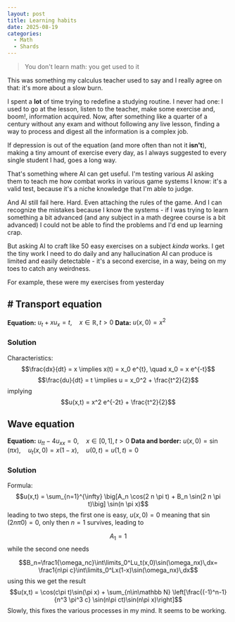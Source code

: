 ```yaml
---
layout: post
title: Learning habits
date: 2025-08-19
categories:
  - Math
  - Shards
---
```


> You don't learn math: you get used to it

This was something my calculus teacher used to say and I really agree on that: it's more about a slow burn.

<!--more-->

I spent a **lot** of time trying to redefine a studying routine. I never had one: I used to go at the lesson, listen to the teacher, make some exercise and, boom!, information acquired. Now, after something like a quarter of a century without any exam and without following any live lesson, finding a way to process and digest all the information is a complex job.

If depression is out of the equation (and more often than not it **isn't**), making a tiny amount of exercise every day, as I always suggested to every single student I had, goes a long way.

That's something where AI can get useful. I'm testing various AI asking them to teach me how combat works in various game systems I know: it's a valid test, because it's a niche knowledge that I'm able to judge.

And AI still fail here. Hard. Even attaching the rules of the game. And I can recognize the mistakes because I know the systems - if I was trying to learn something a bit advanced (and any subject in a math degree course is a bit advanced) I could not be able to find the problems and I'd end up learning crap.

But asking AI to craft like 50 easy exercises on a subject *kinda* works. I get the tiny work I need to do daily and any hallucination AI can produce is limited and easily detectable - it's a second exercise, in a way, being on my toes to catch any weirdness.

For example, these were my exercises from yesterday

## # Transport equation
**Equation:**
$u_t + x u_x = t, \quad x \in \mathbb{R}, t > 0$
**Data:**
$u(x,0) = x^2$
### Solution
Characteristics:
$$\frac{dx}{dt} = x \implies x(t) = x_0 e^{t}, \quad x_0 = x e^{-t}$$
$$\frac{du}{dt} = t \implies u = x_0^2 + \frac{t^2}{2}$$
implying
$$u(x,t) = x^2 e^{-2t} + \frac{t^2}{2}$$
## Wave equation
**Equation:**
$u_{tt} - 4 u_{xx} = 0, \quad x \in [0,1], t>0$
**Data and border:**
$u(x,0) = \sin(\pi x), \quad u_t(x,0) = x(1-x), \quad u(0,t) = u(1,t) = 0$
### Solution
Formula:
$$u(x,t) = \sum_{n=1}^{\infty} \big[A_n \cos(2 n \pi t) + B_n \sin(2 n \pi t)\big] \sin(n \pi x)$$leading to two steps, the first one is easy, $u(x,0)=0$ meaning that $\sin(2n\pi 0)=0$, only then $n=1$ survives, leading to

$$A_1 = 1$$
while the second one needs 

$$B_n=\frac1{\omega_nc}\int\limits_0^Lu_t(x,0)\sin(\omega_nx)\,dx=
\frac1{n\pi c}\int\limits_0^Lx(1-x)\sin(\omega_nx)\,dx$$
using this we get the result
$$u(x,t) = \cos(c\pi t)\sin(\pi x) + \sum_{n\in\mathbb N} \left[\frac{(-1)^n-1}{n^3 \pi^3 c} \sin(n\pi ct)\sin(n\pi x)\right]$$
Slowly, this fixes the various processes in my mind. It seems to be working.